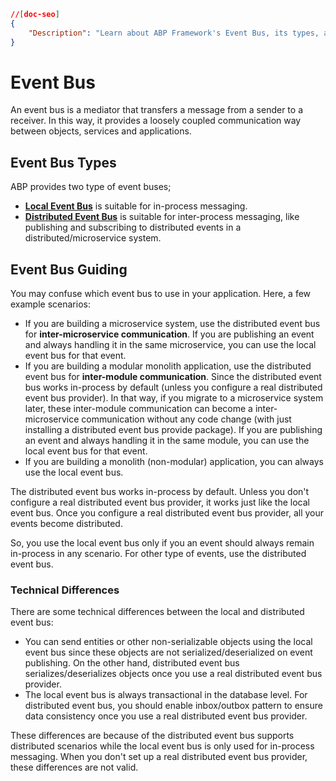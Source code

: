 ```json
//[doc-seo]
{
    "Description": "Learn about ABP Framework's Event Bus, its types, and guidance for choosing between local and distributed messaging in your applications."
}
```

# Event Bus

An event bus is a mediator that transfers a message from a sender to a receiver. In this way, it provides a loosely coupled communication way between objects, services and applications.

## Event Bus Types

ABP provides two type of event buses;

* **[Local Event Bus](local/index.md)** is suitable for in-process messaging.
* **[Distributed Event Bus](distributed/index.md)** is suitable for inter-process messaging, like publishing and subscribing to distributed events in a distributed/microservice system.

## Event Bus Guiding

You may confuse which event bus to use in your application. Here, a few example scenarios:

* If you are building a microservice system, use the distributed event bus for **inter-microservice communication**. If you are publishing an event and always handling it in the same microservice, you can use the local event bus for that event.
* If you are building a modular monolith application, use the distributed event bus for **inter-module communication**. Since the distributed event bus works in-process by default (unless you configure a real distributed event bus provider). In that way, if you migrate to a microservice system later, these inter-module communication can become a inter-microservice communication without any code change (with just installing a distributed event bus provide package). If you are publishing an event and always handling it in the same module, you can use the local event bus for that event.
* If you are building a monolith (non-modular) application, you can always use the local event bus.

The distributed event bus works in-process by default. Unless you don't configure a real distributed event bus provider, it works just like the local event bus. Once you configure a real distributed event bus provider, all your events become distributed.

So, you use the local event bus only if you an event should always remain in-process in any scenario. For other type of events, use the distributed event bus.

### Technical Differences

There are some technical differences between the local and distributed event bus:

* You can send entities or other non-serializable objects using the local event bus since these objects are not serialized/deserialized on event publishing. On the other hand, distributed event bus serializes/deserializes objects once you use a real distributed event bus provider.
* The local event bus is always transactional in the database level. For distributed event bus, you should enable inbox/outbox pattern to ensure data consistency once you use a real distributed event bus provider.

These differences are because of the distributed event bus supports distributed scenarios while the local event bus is only used for in-process messaging. When you don't set up a real distributed event bus provider, these differences are not valid.